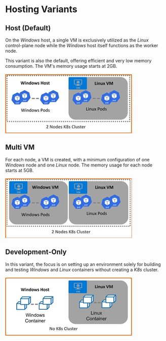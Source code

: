 <!--
SPDX-FileCopyrightText: © 2024 Siemens Healthineers AG
SPDX-License-Identifier: MIT
-->

# Hosting Variants
## Host (Default)
On the *Windows* host, a single VM is exclusively utilized as the *Linux* control-plane node while the *Windows* host itself functions as the worker node.

This variant is also the default, offering efficient and very low memory consumption. The VM's memory usage starts at 2GB.<br/><br/>
![Host Variant](assets/VariantHost400.jpg)

## Multi VM 
For each node, a VM is created, with a minimum configuration of one *Windows* node and one *Linux* node. The memory usage for each node starts at 5GB.<br/><br/>
![Multi VM](assets/VariantMultiVM400.jpg)

## Development-Only
In this variant, the focus is on setting up an environment solely for building and testing *Windows* and *Linux* containers without creating a *K8s* cluster.<br/><br/>
![Development-Only](assets/VariantDevOnly400.jpg)
